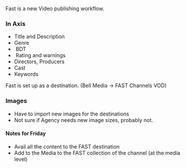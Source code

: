 Fast is a new Video publishing workflow.

### In Axis

*   Title and Description
*   Genre
*    BDT
*    Rating and warnings
*   Directors, Producers
*   Cast
*   Keywords

Fast is set up as a destination. (Bell Media -> FAST Channels VOD)

### Images

*   Have to import new images for the destinations
*   Not sure if Agency needs new image sizes, probably not.

#### Notes for Friday

*   Avail all the content to the FAST destination
*   Add to the Media to the FAST collection of the channel (at the media level)